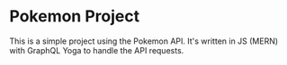 # Pokemon Project

This is a simple project using the Pokemon API. It's written in JS (MERN) with GraphQL Yoga to handle the API requests.
